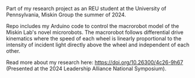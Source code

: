 Part of my research project as an REU student at the University of Pennsylvania, Miskin Group the summer of 2024.  

Repo includes my Arduino code to control the macrorobot model of the Miskin Lab's novel microrobots. The macrorobot follows differential drive kinematics where the speed of each wheel is linearly proportional to the intensity of incident light directly above the wheel and independent of each other.  

Read more about my research here: https://doi.org/10.26300/4c26-9h67
(Presented at the 2024 Leadership Alliance National Symposium). 
